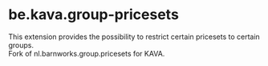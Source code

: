 be.kava.group-pricesets
=======================

This extension provides the possibility to restrict certain pricesets to certain groups.  
Fork of nl.barnworks.group.pricesets for KAVA.